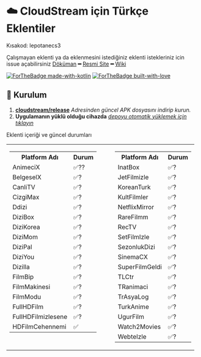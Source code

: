 # ☁️ CloudStream için Türkçe Eklentiler


Kısakod: lepotanecs3

Çalışmayan eklenti ya da eklenmesini istediğiniz eklenti istekleriniz icin issue açabilirsiniz
[Döküman](https://recloudstream.github.io/csdocs/) **━** [Resmi Site](https://dweb.link/ipns/cloudstream.on.fleek.co/) **━** [Wiki](https://cloudstream.miraheze.org/wiki/Main_Page)

[![ForTheBadge made-with-kotlin](https://ForTheBadge.com/images/badges/made-with-kotlin.svg)](https://kotlinlang.org/)
[![ForTheBadge built-with-love](https://ForTheBadge.com/images/badges/built-with-love.svg)](https://GitHub.com/feroxx/)

## 💾 Kurulum

1. **[cloudstream/release](https://github.com/recloudstream/cloudstream/releases)** _Adresinden güncel APK dosyasını indirip kurun._
2. **Uygulamanın yüklü olduğu cihazda** _[depoyu otomatik yüklemek için tıklayın](https://keyiflerolsun.me/http-protocol-redirector?r=cloudstreamrepo://raw.githubusercontent.com/lepotane/Kekik-cloudstream/refs/heads/builds/repo.json)_

Eklenti içeriği ve güncel durumları

<table>
  <tr>
    <td valign="top" style="padding-right: 40px;">
      <table>
        <tr><th>Platform Adı</th><th>Durum</th></tr>
        <tr><td>AnimeciX</td><td>✅??</td></tr>
        <tr><td>BelgeselX</td><td>✅?</td></tr>
        <tr><td>CanliTV</td><td>✅?</td></tr>
        <tr><td>CizgiMax</td><td>✅?</td></tr>
        <tr><td>Ddizi</td><td>✅?</td></tr>
        <tr><td>DiziBox</td><td>✅?</td></tr>
        <tr><td>DiziKorea</td><td>✅?</td></tr>
        <tr><td>DiziMom</td><td>✅?</td></tr>
        <tr><td>DiziPal</td><td>✅?</td></tr>
        <tr><td>DiziYou</td><td>✅?</td></tr>
        <tr><td>Dizilla</td><td>✅?</td></tr>
        <tr><td>FilmBip</td><td>✅?</td></tr>
        <tr><td>FilmMakinesi</td><td>✅?</td></tr>
        <tr><td>FilmModu</td><td>✅?</td></tr>
        <tr><td>FullHDFilm</td><td>✅?</td></tr>
        <tr><td>FullHDFilmizlesene</td><td>✅?</td></tr>
        <tr><td>HDFilmCehennemi</td><td>✅</td></tr>
      </table>
    </td>
    <td valign="top">
      <table>
        <tr><th>Platform Adı</th><th>Durum</th></tr>
        <tr><td>InatBox</td><td>✅?</td></tr>
        <tr><td>JetFilmizle</td><td>✅?</td></tr>
        <tr><td>KoreanTurk</td><td>✅?</td></tr>
        <tr><td>KultFilmler</td><td>✅?</td></tr>
        <tr><td>NetflixMirror</td><td>✅?</td></tr>
        <tr><td>RareFilmm</td><td>✅?</td></tr>
        <tr><td>RecTV</td><td>✅?</td></tr>
        <tr><td>SetFilmIzle</td><td>✅?</td></tr>
        <tr><td>SezonlukDizi</td><td>✅?</td></tr>
        <tr><td>SinemaCX</td><td>✅?</td></tr>
        <tr><td>SuperFilmGeldi</td><td>✅?</td></tr>
        <tr><td>TLCtr</td><td>✅?</td></tr>
        <tr><td>TRanimaci</td><td>✅?</td></tr>
        <tr><td>TrAsyaLog</td><td>✅?</td></tr>
        <tr><td>TurkAnime</td><td>✅?</td></tr>
        <tr><td>UgurFilm</td><td>✅?</td></tr>
        <tr><td>Watch2Movies</td><td>✅?</td></tr>
        <tr><td>WebteIzle</td><td>✅?</td></tr>
      </table>
    </td>
  </tr>
</table>
